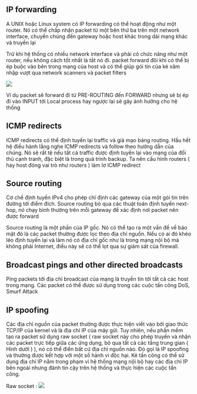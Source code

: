 ## IP forwarding

A UNIX hoặc Linux system có IP forwarding có thể hoạt động như một router. Nó có thể chấp nhận packet từ một bên thứ ba trên một network interface, chuyển chúng đến gateway hoặc host khác trong dải mạng khác và truyền lại

Trừ khi hệ thống có nhiều network interface và phải có chức năng như một router, nếu không cách tốt nhất là tắt nó đi. packet forward đôi khi có thể bị ép buộc vào bên trong mạng của host và có thể giúp gói tin của kẻ xâm nhập vượt qua network scanners và packet filters

<img src="https://github.com/vjnkvt/Images/blob/master/netfilter.jpg">

Ví dụ packet sẽ forward đi từ PRE-ROUTING đến FORWARD nhưng sẽ bị ép đi vào INPUT tới Local process hay ngược lại sẽ gây ảnh hưởng cho hệ thống

## ICMP redirects

ICMP redirects có thể định tuyến lại traffic và giả mạo bảng routing. Hầu hết hệ điều hành lắng nghe ICMP redirects và follow theo hướng dẫn của chúng. Nó sẽ rất tệ nếu tất cả traffic được định tuyến lại vào mạng của đối thủ cạnh tranh, đặc biệt là trong quá trình backup. Ta nên cấu hình routers ( hay host đóng vai trò như routers ) làm lơ ICMP redirect

## Source routing

Cơ chế định tuyến IPv4 cho phép chỉ định các gateway của một gói tin trên đường tới điểm đích. Source routing bỏ qua các thuật toán định tuyến next-hop, nó chạy bình thường trên mỗi gateway để xác định nơi packet nên được forward

Source routing là một phần của IP gốc. Nó có thể tạo ra một vấn đề về bảo mật đó là các packet thường được lọc theo địa chỉ nguồn. Nếu có ai đó khéo léo định tuyến lại và làm nó có địa chỉ gốc như là trong mạng nội bộ mà không phải Internet, điều này sẽ có thể lọt qua sự giám sát của firewall.

## Broadcast pings and other directed broadcasts

Ping packets tới địa chỉ broadcast của mạng là truyền tin tới tất cả các host trong mạng. Các packet có thể được sử dụng trong các cuộc tấn công DoS, Smurf Attack

## IP spoofing

Các địa chỉ nguồn của packet thường được thực hiện viết vào bởi giao thức TCP/IP của kernel và là địa chỉ IP của máy gửi. Tuy nhiên, nếu phần mềm tạo ra packet sử dụng raw socket ( raw socket này cho phép truyền và nhận các packet trực tiếp giữa các ứng dụng, bỏ qua tất cả các tầng trung gian ( Hình dưới ) ), nó có thể điền bất cứ địa chỉ nguồn nào. Đó gọi là IP spoofing và thường được kết hợp với một số hành vi độc hại. Kẻ tấn công có thể sử dụng địa chỉ IP nằm trong phạm vi hệ thống mạng nội bộ hay các địa chỉ IP bên ngoài nhưng đánh tin cậy trên hệ thống và thực hiện các cuộc tấn công.

Raw socket : <img src="https://github.com/vjnkvt/Images/blob/master/raw_socket.jpg">
